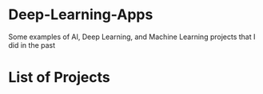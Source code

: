 # Deep-Learning-Apps
Some examples of AI, Deep Learning, and Machine Learning projects that I did in the past

# List of Projects
